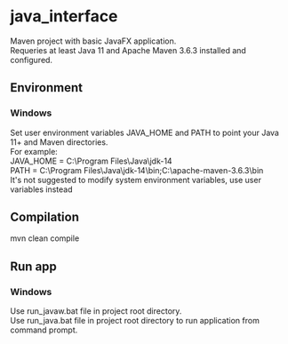 # java_interface
Maven project with basic JavaFX application.  
Requeries at least Java 11 and Apache Maven 3.6.3 installed and configured.  

## Environment
### Windows
Set user environment variables JAVA_HOME and PATH to point your Java 11+ and Maven directories.  
For example:  
JAVA_HOME = C:\Program Files\Java\jdk-14  
PATH = C:\Program Files\Java\jdk-14\bin;C:\apache-maven-3.6.3\bin  
It's not suggested to modify system environment variables, use user variables instead

## Compilation
mvn clean compile

## Run app
### Windows
Use run_javaw.bat file in project root directory.  
Use run_java.bat file in project root directory to run application from command prompt.

